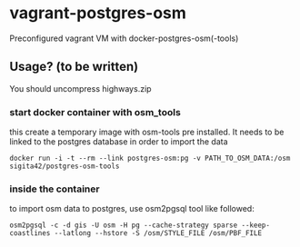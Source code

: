 # vagrant-postgres-osm
Preconfigured vagrant VM with docker-postgres-osm(-tools)

## Usage? (to be written)

You should uncompress highways.zip

### start docker container with osm_tools

this create a temporary image with osm-tools pre installed. It needs to be linked to the postgres database in order to import the data

    docker run -i -t --rm --link postgres-osm:pg -v PATH_TO_OSM_DATA:/osm sigita42/postgres-osm-tools

### inside the container

to import osm data to postgres, use osm2pgsql tool like followed:

    osm2pgsql -c -d gis -U osm -H pg --cache-strategy sparse --keep-coastlines --latlong --hstore -S /osm/STYLE_FILE /osm/PBF_FILE